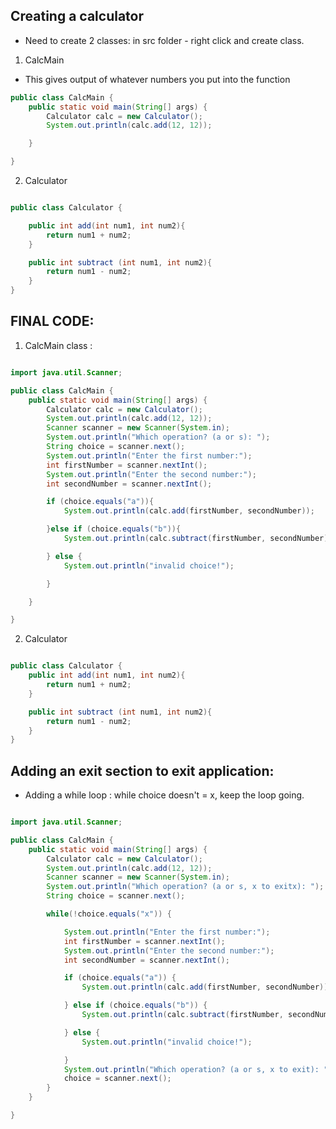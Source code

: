 ## Creating a calculator

- Need to create 2 classes: in src folder - right click and create class.

1. CalcMain
- This gives output of whatever numbers you put into the function


```java
public class CalcMain {
    public static void main(String[] args) {
        Calculator calc = new Calculator();
        System.out.println(calc.add(12, 12));

    }

}


```


2. Calculator

```java

public class Calculator {

    public int add(int num1, int num2){
        return num1 + num2;
    }

    public int subtract (int num1, int num2){
        return num1 - num2;
    }
}

```


## FINAL CODE:

1. CalcMain class :

```java

import java.util.Scanner;

public class CalcMain {
    public static void main(String[] args) {
        Calculator calc = new Calculator();
        System.out.println(calc.add(12, 12));
        Scanner scanner = new Scanner(System.in);
        System.out.println("Which operation? (a or s): ");
        String choice = scanner.next();
        System.out.println("Enter the first number:");
        int firstNumber = scanner.nextInt();
        System.out.println("Enter the second number:");
        int secondNumber = scanner.nextInt();

        if (choice.equals("a")){
            System.out.println(calc.add(firstNumber, secondNumber));

        }else if (choice.equals("b")){
            System.out.println(calc.subtract(firstNumber, secondNumber));

        } else {
            System.out.println("invalid choice!");

        }

    }

}

```

2. Calculator 

```java

public class Calculator {
    public int add(int num1, int num2){
        return num1 + num2;
    }

    public int subtract (int num1, int num2){
        return num1 - num2;
    }
}

```


## Adding an exit section to exit application:

- Adding a while loop : while choice doesn't = x, keep the loop going. 

```java

import java.util.Scanner;

public class CalcMain {
    public static void main(String[] args) {
        Calculator calc = new Calculator();
        System.out.println(calc.add(12, 12));
        Scanner scanner = new Scanner(System.in);
        System.out.println("Which operation? (a or s, x to exitx): ");
        String choice = scanner.next();

        while(!choice.equals("x")) {

            System.out.println("Enter the first number:");
            int firstNumber = scanner.nextInt();
            System.out.println("Enter the second number:");
            int secondNumber = scanner.nextInt();

            if (choice.equals("a")) {
                System.out.println(calc.add(firstNumber, secondNumber));

            } else if (choice.equals("b")) {
                System.out.println(calc.subtract(firstNumber, secondNumber));

            } else {
                System.out.println("invalid choice!");

            }
            System.out.println("Which operation? (a or s, x to exit): ");
            choice = scanner.next();
        }
    }

}
```